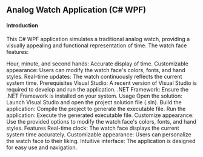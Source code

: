 ## Analog Watch Application (C# WPF)
#### Introduction
This C# WPF application simulates a traditional analog watch, providing a visually appealing and functional representation of time. The watch face features:

Hour, minute, and second hands: Accurate display of time.
Customizable appearance: Users can modify the watch face's colors, fonts, and hand styles.
Real-time updates: The watch continuously reflects the current system time.
Prerequisites
Visual Studio: A recent version of Visual Studio is required to develop and run the application.
.NET Framework: Ensure the .NET Framework is installed on your system.
Usage
Open the solution: Launch Visual Studio and open the project solution file (.sln).
Build the application: Compile the project to generate the executable file.
Run the application: Execute the generated executable file.
Customize appearance: Use the provided options to modify the watch face's colors, fonts, and hand styles.
Features
Real-time clock: The watch face displays the current system time accurately.
Customizable appearance: Users can personalize the watch face to their liking.
Intuitive interface: The application is designed for easy use and navigation.
